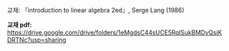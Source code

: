 교재:  『introduction to linear algebra 2ed』, Serge Lang (1986)

**교재 pdf:** https://drive.google.com/drive/folders/1eMgdsC44sUCE5RqISukBMDvQsiKDRTNc?usp=sharing
